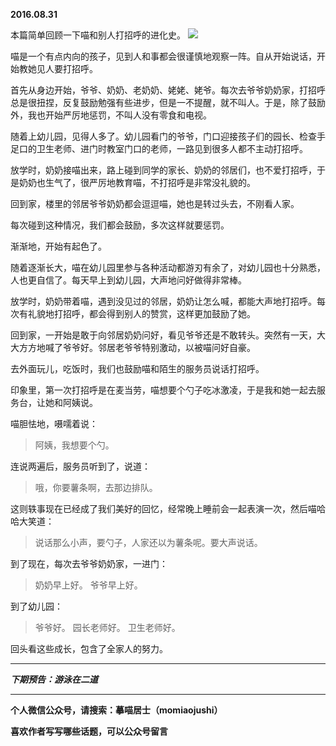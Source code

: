 **2016.08.31**

本篇简单回顾一下喵和别人打招呼的进化史。
![](http://upload-images.jianshu.io/upload_images/51001-65931ccba6ddab66.jpg?imageMogr2/auto-orient/strip%7CimageView2/2/w/1240)

喵是一个有点内向的孩子，见到人和事都会很谨慎地观察一阵。自从开始说话，开始教她见人要打招呼。

首先从身边开始，爷爷、奶奶、老奶奶、姥姥、姥爷。每次去爷爷奶奶家，打招呼总是很扭捏，反复鼓励勉强有些进步，但是一不提醒，就不叫人。于是，除了鼓励外，我也开始严厉地惩罚，不叫人没有零食和电视。

随着上幼儿园，见得人多了。幼儿园看门的爷爷，门口迎接孩子们的园长、检查手足口的卫生老师、进门时教室门口的老师，一路见到很多人都不主动打招呼。

放学时，奶奶接喵出来，路上碰到同学的家长、奶奶的邻居们，也不爱打招呼，于是奶奶也生气了，很严厉地教育喵，不打招呼是非常没礼貌的。

回到家，楼里的邻居爷爷奶奶都会逗逗喵，她也是转过头去，不刚看人家。

每次碰到这种情况，我们都会鼓励，多次这样就要惩罚。

渐渐地，开始有起色了。

随着逐渐长大，喵在幼儿园里参与各种活动都游刃有余了，对幼儿园也十分熟悉，人也更自信了。每天早上到幼儿园，大声地问好做得非常棒。

放学时，奶奶带着喵，遇到没见过的邻居，奶奶让怎么喊，都能大声地打招呼。每次有礼貌地打招呼，都会得到别人的赞赏，这样更加鼓励了她。

回到家，一开始是敢于向邻居奶奶问好，看见爷爷还是不敢转头。突然有一天，大大方方地喊了爷爷好。邻居老爷爷特别激动，以被喵问好自豪。

去外面玩儿，吃饭时，我们也鼓励喵和陌生的服务员说话打招呼。

印象里，第一次打招呼是在麦当劳，喵想要个勺子吃冰激凌，于是我和她一起去服务台，让她和阿姨说。

喵胆怯地，嗫嚅着说：

>阿姨，我想要个勺。

连说两遍后，服务员听到了，说道：

>哦，你要薯条啊，去那边排队。

这则轶事现在已经成了我们美好的回忆，经常晚上睡前会一起表演一次，然后喵哈哈大笑道：

>说话那么小声，要勺子，人家还以为薯条呢。要大声说话。

到了现在，每次去爷爷奶奶家，一进门：

>奶奶早上好。
>爷爷早上好。

到了幼儿园：

>爷爷好。
>园长老师好。
>卫生老师好。

回头看这些成长，包含了全家人的努力。

***

***下期预告：游泳在二道***

***

**个人微信公众号，请搜索：摹喵居士（momiaojushi）**

**喜欢作者写写哪些话题，可以公众号留言**